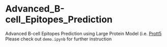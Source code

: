 # Advanced_B-cell_Epitopes_Prediction

Advanced B-cell Epitopes Prediction using Large Protein Model (i.e. [Prott5](https://github.com/agemagician/ProtTrans) <br>
Please check out `demo.ipynb` for further instruction